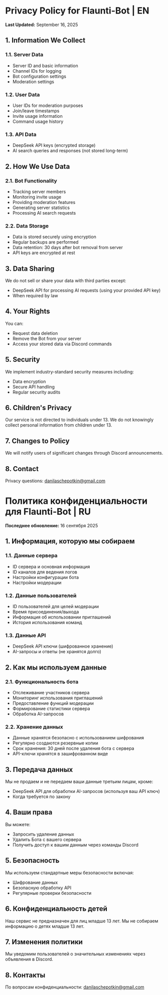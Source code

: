 # Privacy Policy for Flaunti-Bot | EN

**Last Updated:** September 16, 2025

## 1. Information We Collect

### 1.1. Server Data
- Server ID and basic information
- Channel IDs for logging
- Bot configuration settings
- Moderation settings

### 1.2. User Data
- User IDs for moderation purposes
- Join/leave timestamps
- Invite usage information
- Command usage history

### 1.3. API Data
- DeepSeek API keys (encrypted storage)
- AI search queries and responses (not stored long-term)

## 2. How We Use Data

### 2.1. Bot Functionality
- Tracking server members
- Monitoring invite usage
- Providing moderation features
- Generating server statistics
- Processing AI search requests

### 2.2. Data Storage
- Data is stored securely using encryption
- Regular backups are performed
- Data retention: 30 days after bot removal from server
- API keys are encrypted at rest

## 3. Data Sharing
We do not sell or share your data with third parties except:
- DeepSeek API for processing AI requests (using your provided API key)
- When required by law

## 4. Your Rights
You can:
- Request data deletion
- Remove the Bot from your server
- Access your stored data via Discord commands

## 5. Security
We implement industry-standard security measures including:
- Data encryption
- Secure API handling
- Regular security audits

## 6. Children's Privacy
Our service is not directed to individuals under 13. We do not knowingly collect personal information from children under 13.

## 7. Changes to Policy
We will notify users of significant changes through Discord announcements.

## 8. Contact
Privacy questions: danilaschepotkin@gmail.com




# Политика конфиденциальности для Flaunti-Bot | RU

**Последнее обновление:** 16 сентября 2025

## 1. Информация, которую мы собираем

### 1.1. Данные сервера
- ID сервера и основная информация
- ID каналов для ведения логов
- Настройки конфигурации бота
- Настройки модерации

### 1.2. Данные пользователей
- ID пользователей для целей модерации
- Время присоединения/выхода
- Информация об использовании приглашений
- История использования команд

### 1.3. Данные API
- DeepSeek API ключи (шифрованное хранение)
- AI-запросы и ответы (не хранятся долго)

## 2. Как мы используем данные

### 2.1. Функциональность бота
- Отслеживание участников сервера
- Мониторинг использования приглашений
- Предоставление функций модерации
- Формирование статистики сервера
- Обработка AI-запросов

### 2.2. Хранение данных
- Данные хранятся безопасно с использованием шифрования
- Регулярно создаются резервные копии
- Срок хранения: 30 дней после удаления бота с сервера
- API-ключи хранятся в зашифрованном виде

## 3. Передача данных
Мы не продаем и не передаем ваши данные третьим лицам, кроме:
- DeepSeek API для обработки AI-запросов (используя ваш API ключ)
- Когда требуется по закону

## 4. Ваши права
Вы можете:
- Запросить удаление данных
- Удалить Бота с вашего сервера
- Получить доступ к вашим данным через команды Discord

## 5. Безопасность
Мы используем стандартные меры безопасности включая:
- Шифрование данных
- Безопасную обработку API
- Регулярные проверки безопасности

## 6. Конфиденциальность детей
Наш сервис не предназначен для лиц младше 13 лет. Мы не собираем информацию о детях младше 13 лет.

## 7. Изменения политики
Мы уведомим пользователей о значительных изменениях через объявления в Discord.

## 8. Контакты
По вопросам конфиденциальности: danilaschepotkin@gmail.com
